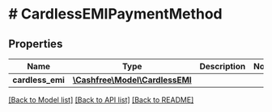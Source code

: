 # # CardlessEMIPaymentMethod

## Properties

Name | Type | Description | Notes
------------ | ------------- | ------------- | -------------
**cardless_emi** | [**\Cashfree\Model\CardlessEMI**](CardlessEMI.md) |  |

[[Back to Model list]](../../README.md#models) [[Back to API list]](../../README.md#endpoints) [[Back to README]](../../README.md)
